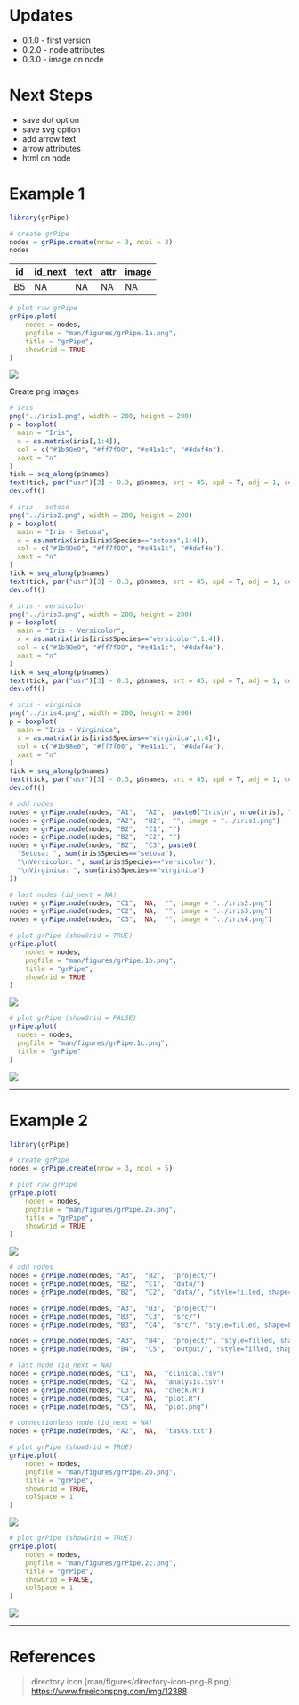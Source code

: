 # Updates

-   0.1.0 - first version
-   0.2.0 - node attributes
-   0.3.0 - image on node

# Next Steps

-   save dot option
-   save svg option
-   add arrow text
-   arrow attributes
-   html on node

# Example 1

``` r
library(grPipe)

# create grPipe
nodes = grPipe.create(nrow = 3, ncol = 3)
nodes
```

| id  | id_next | text | attr | image |
|-----|---------|------|------|-------|
| B5  | NA      | NA   | NA   | NA    |

``` r
# plot raw grPipe
grPipe.plot(
    nodes = nodes,
    pngfile = "man/figures/grPipe.1a.png",
    title = "grPipe",
    showGrid = TRUE
)
```

![](man/figures/grPipe.1a.png)

Create png images

``` r
# iris
png("../iris1.png", width = 200, height = 200)
p = boxplot(
  main = "Iris",
  x = as.matrix(iris[,1:4]),
  col = c("#1b98e0", "#ff7f00", "#e41a1c", "#4daf4a"),
  xaxt = "n"
)
tick = seq_along(p$names)
text(tick, par("usr")[3] - 0.3, p$names, srt = 45, xpd = T, adj = 1, cex = 1)
dev.off()

# iris - setosa
png("../iris2.png", width = 200, height = 200)
p = boxplot(
  main = "Iris - Setosa",
  x = as.matrix(iris[iris$Species=="setosa",1:4]),
  col = c("#1b98e0", "#ff7f00", "#e41a1c", "#4daf4a"),
  xaxt = "n"
)
tick = seq_along(p$names)
text(tick, par("usr")[3] - 0.3, p$names, srt = 45, xpd = T, adj = 1, cex = 1)
dev.off()

# iris - versicolor
png("../iris3.png", width = 200, height = 200)
p = boxplot(
  main = "Iris - Versicolor",
  x = as.matrix(iris[iris$Species=="versicolor",1:4]),
  col = c("#1b98e0", "#ff7f00", "#e41a1c", "#4daf4a"),
  xaxt = "n"
)
tick = seq_along(p$names)
text(tick, par("usr")[3] - 0.3, p$names, srt = 45, xpd = T, adj = 1, cex = 1)
dev.off()

# iris - virginica
png("../iris4.png", width = 200, height = 200)
p = boxplot(
  main = "Iris - Virginica",
  x = as.matrix(iris[iris$Species=="virginica",1:4]),
  col = c("#1b98e0", "#ff7f00", "#e41a1c", "#4daf4a"),
  xaxt = "n"
)
tick = seq_along(p$names)
text(tick, par("usr")[3] - 0.3, p$names, srt = 45, xpd = T, adj = 1, cex = 1)
dev.off()
```

``` r
# add nodes
nodes = grPipe.node(nodes, "A1",  "A2",  paste0("Iris\n", nrow(iris), " samples"))
nodes = grPipe.node(nodes, "A2",  "B2",  "", image = "../iris1.png")
nodes = grPipe.node(nodes, "B2",  "C1", "")
nodes = grPipe.node(nodes, "B2",  "C2", "")
nodes = grPipe.node(nodes, "B2",  "C3", paste0(
  "Setosa: ", sum(iris$Species=="setosa"),
  "\nVersicolor: ", sum(iris$Species=="versicolor"),
  "\nVirginica: ", sum(iris$Species=="virginica")
))

# last nodes (id_next = NA)
nodes = grPipe.node(nodes, "C1",  NA,  "", image = "../iris2.png")
nodes = grPipe.node(nodes, "C2",  NA,  "", image = "../iris3.png")
nodes = grPipe.node(nodes, "C3",  NA,  "", image = "../iris4.png")
```

``` r
# plot grPipe (showGrid = TRUE)
grPipe.plot(
    nodes = nodes,
    pngfile = "man/figures/grPipe.1b.png",
    title = "grPipe",
    showGrid = TRUE
)
```

![](man/figures/grPipe.1b.png)

``` r
# plot grPipe (showGrid = FALSE)
grPipe.plot(
  nodes = nodes,
  pngfile = "man/figures/grPipe.1c.png",
  title = "grPipe"
)
```

![](man/figures/grPipe.1c.png)

------------------------------------------------------------------------

# Example 2

``` r
library(grPipe)

# create grPipe
nodes = grPipe.create(nrow = 3, ncol = 5)

# plot raw grPipe
grPipe.plot(
    nodes = nodes,
    pngfile = "man/figures/grPipe.2a.png",
    title = "grPipe",
    showGrid = TRUE
)
```

![](man/figures/grPipe.2a.png)

``` r
# add nodes
nodes = grPipe.node(nodes, "A3",  "B2",  "project/")
nodes = grPipe.node(nodes, "B2",  "C1",  "data/")
nodes = grPipe.node(nodes, "B2",  "C2",  "data/", "style=filled, shape=box, fillcolor='#fc8d59', color='#d73027'", image = "man/figures/directory-icon-png-8.png")

nodes = grPipe.node(nodes, "A3",  "B3",  "project/")
nodes = grPipe.node(nodes, "B3",  "C3",  "src/")
nodes = grPipe.node(nodes, "B3",  "C4",  "src/", "style=filled, shape=box, fillcolor='#f1a340', color='#b35806'", image = "man/figures/directory-icon-png-8.png")

nodes = grPipe.node(nodes, "A3",  "B4",  "project/", "style=filled, shape=box, fillcolor='#91bfdb', color='#4575b4'", image = "man/figures/directory-icon-png-8.png")
nodes = grPipe.node(nodes, "B4",  "C5",  "output/", "style=filled, shape=box, fillcolor='#91cf60', color='#1a9850'", image = "man/figures/directory-icon-png-8.png")

# last node (id_next = NA)
nodes = grPipe.node(nodes, "C1",  NA,  "clinical.tsv")
nodes = grPipe.node(nodes, "C2",  NA,  "analysis.tsv")
nodes = grPipe.node(nodes, "C3",  NA,  "check.R")
nodes = grPipe.node(nodes, "C4",  NA,  "plot.R")
nodes = grPipe.node(nodes, "C5",  NA,  "plot.png")

# connectionless node (id_next = NA)
nodes = grPipe.node(nodes, "A2",  NA,  "tasks.txt")
```

``` r
# plot grPipe (showGrid = TRUE)
grPipe.plot(
    nodes = nodes,
    pngfile = "man/figures/grPipe.2b.png",
    title = "grPipe",
    showGrid = TRUE,
    colSpace = 1
)
```

![](man/figures/grPipe.2b.png)

``` r
# plot grPipe (showGrid = TRUE)
grPipe.plot(
    nodes = nodes,
    pngfile = "man/figures/grPipe.2c.png",
    title = "grPipe",
    showGrid = FALSE,
    colSpace = 1
)
```

![](man/figures/grPipe.2c.png)

------------------------------------------------------------------------

# References

> directory icon [man/figures/directory-icon-png-8.png] <https://www.freeiconspng.com/img/12388>
